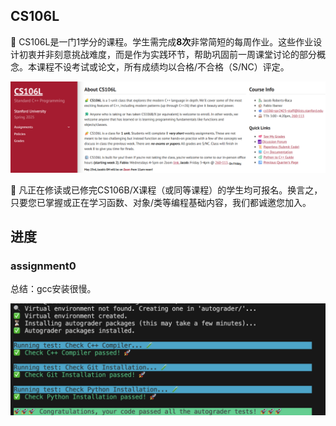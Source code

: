 ## CS106L

🥕 CS106L是一门1学分的课程。学生需完成**8次**非常简短的每周作业。这些作业设计初衷并非刻意挑战难度，而是作为实践环节，帮助巩固前一周课堂讨论的部分概念。本课程不设考试或论文，所有成绩均以合格/不合格（S/NC）评定。

![image-20250613164456420](assets/image-20250613164456420.png)

🥦 凡正在修读或已修完CS106B/X课程（或同等课程）的学生均可报名。换言之，只要您已掌握或正在学习函数、对象/类等编程基础内容，我们都诚邀您加入。



## 进度

### assignment0

总结：gcc安装很慢。

![Screenshot 2025-06-14 at 02.21.46](assets/Screenshot%202025-06-14%20at%2002.21.46.png)
